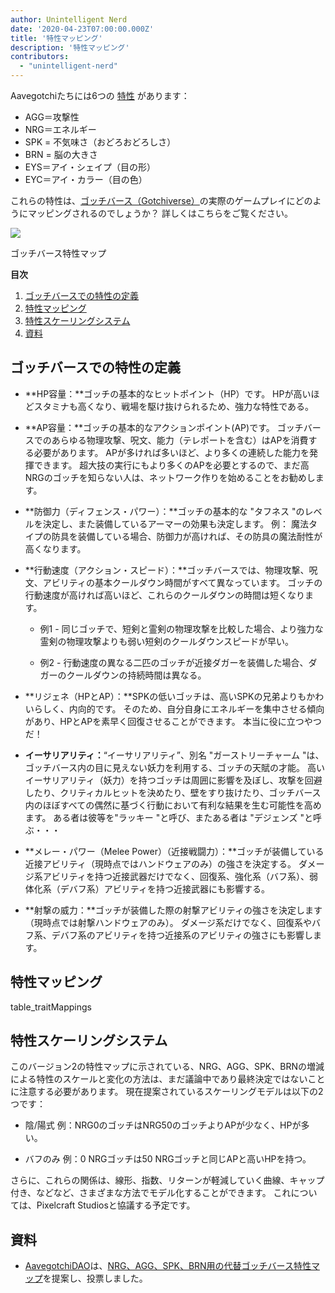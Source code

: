 ```yaml
---
author: Unintelligent Nerd
date: '2020-04-23T07:00:00.000Z'
title: '特性マッピング'
description: '特性マッピング'
contributors:
  - "unintelligent-nerd"
---
```


Aavegotchiたちには6つの [特性](/traits) があります：

* AGG＝攻撃性
* NRG＝エネルギー
* SPK = 不気味さ（おどろおどろしさ）
* BRN = 脳の大きさ
* EYS＝アイ・シェイプ（目の形）
* EYC＝アイ・カラー（目の色）

これらの特性は、[ゴッチバース（Gotchiverse）](/gotchiverse)の実際のゲームプレイにどのようにマッピングされるのでしょうか？ 詳しくはこちらをご覧ください。

<div class="headerImageContainer">
<img class="headerImage" src="/trait-mappings/gotchiverse-trait-map.jpg">
<p class="headerImageText">ゴッチバース特性マップ</p>
</div>

<div class="contentsBox">

**目次**

<ol>
<li><a href=#gotchiverse-trait-definitions>ゴッチバースでの特性の定義</a></li>
<li><a href=#trait-mappings>特性マッピング</a></li>
<li><a href=#trait-scaling-systems>特性スケーリングシステム</a></li>
<li><a href=#resources>資料</a></li>
</ol>

</div>

## ゴッチバースでの特性の定義

* **HP容量：**ゴッチの基本的なヒットポイント（HP）です。 HPが高いほどスタミナも高くなり、戦場を駆け抜けられるため、強力な特性である。

* **AP容量：**ゴッチの基本的なアクションポイント(AP)です。 ゴッチバースでのあらゆる物理攻撃、呪文、能力（テレポートを含む）はAPを消費する必要があります。 APが多ければ多いほど、より多くの連続した能力を発揮できます。 超大技の実行にもより多くのAPを必要とするので、まだ高NRGのゴッチを知らない人は、ネットワーク作りを始めることをお勧めします。

* **防御力（ディフェンス・パワー）：**ゴッチの基本的な "タフネス "のレベルを決定し、また装備しているアーマーの効果も決定します。 例： 魔法タイプの防具を装備している場合、防御力が高ければ、その防具の魔法耐性が高くなります。

* **行動速度（アクション・スピード）：**ゴッチバースでは、物理攻撃、呪文、アビリティの基本クールダウン時間がすべて異なっています。 ゴッチの行動速度が高ければ高いほど、これらのクールダウンの時間は短くなります。

    * 例1 - 同じゴッチで、短剣と霊剣の物理攻撃を比較した場合、より強力な霊剣の物理攻撃よりも弱い短剣のクールダウンスピードが早い。

    * 例2 - 行動速度の異なる二匹のゴッチが近接ダガーを装備した場合、ダガーのクールダウンの持続時間は異なる。

* **リジェネ（HPとAP）：**SPKの低いゴッチは、高いSPKの兄弟よりもかわいらしく、内向的です。 そのため、自分自身にエネルギーを集中させる傾向があり、HPとAPを素早く回復させることができます。 本当に役に立つやつだ！

* **イーサリアリティ：**“イーサリアリティ”、別名 "ガーストリーチャーム "は、ゴッチバース内の目に見えない妖力を利用する、ゴッチの天賦の才能。 高いイーサリアリティ（妖力）を持つゴッチは周囲に影響を及ぼし、攻撃を回避したり、クリティカルヒットを決めたり、壁をすり抜けたり、ゴッチバース内のほぼすべての偶然に基づく行動において有利な結果を生む可能性を高めます。 ある者は彼等を"ラッキー "と呼び、またある者は "デジェンズ "と呼ぶ・・・

* **メレー・パワー（Melee Power）（近接戦闘力）：**ゴッチが装備している近接アビリティ（現時点ではハンドウェアのみ）の強さを決定する。 ダメージ系アビリティを持つ近接武器だけでなく、回復系、強化系（バフ系）、弱体化系（デバフ系）アビリティを持つ近接武器にも影響する。

* **射撃の威力：**ゴッチが装備した際の射撃アビリティの強さを決定します（現時点では射撃ハンドウェアのみ）。 ダメージ系だけでなく、回復系やバフ系、デバフ系のアビリティを持つ近接系のアビリティの強さにも影響します。

## 特性マッピング

table_traitMappings

## 特性スケーリングシステム

このバージョン2の特性マップに示されている、NRG、AGG、SPK、BRNの増減による特性のスケールと変化の方法は、まだ議論中であり最終決定ではないことに注意する必要があります。 現在提案されているスケーリングモデルは以下の2つです：

* 陰/陽式 例：NRG0のゴッチはNRG50のゴッチよりAPが少なく、HPが多い。

* バフのみ 例：0 NRGゴッチは50 NRGゴッチと同じAPと高いHPを持つ。

さらに、これらの関係は、線形、指数、リターンが軽減していく曲線、キャップ付き、などなど、さまざまな方法でモデル化することができます。 これについては、Pixelcraft Studiosと協議する予定です。

## 資料

* [AavegotchiDAO](/dao)は、[NRG、AGG、SPK、BRN用の代替ゴッチバース特性マップ](https://dao.aavegotchi.com/t/alternative-gotchiverse-trait-mapping-for-nrg-agg-spk-brn/3135)を提案し、投票しました。